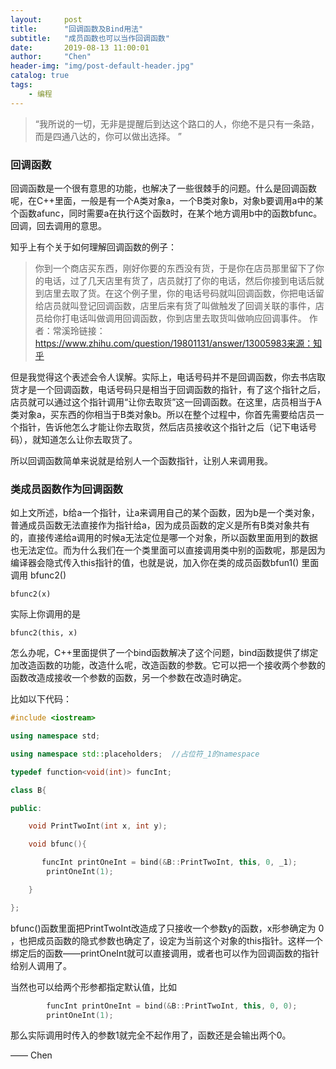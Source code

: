 ```yaml
---
layout:     post
title:      "回调函数及Bind用法"
subtitle:   "成员函数也可以当作回调函数"
date:       2019-08-13 11:00:01
author:     "Chen"
header-img: "img/post-default-header.jpg"
catalog: true
tags:
    - 编程
---
```


> “我所说的一切，无非是提醒后到达这个路口的人，你绝不是只有一条路，而是四通八达的，你可以做出选择。 ”

### 回调函数

回调函数是一个很有意思的功能，也解决了一些很棘手的问题。什么是回调函数呢，在C++里面，一般是有一个A类对象a，一个B类对象b，对象b要调用a中的某个函数afunc，同时需要a在执行这个函数时，在某个地方调用b中的函数bfunc。回调，回去调用的意思。

知乎上有个关于如何理解回调函数的例子：

> 你到一个商店买东西，刚好你要的东西没有货，于是你在店员那里留下了你的电话，过了几天店里有货了，店员就打了你的电话，然后你接到电话后就到店里去取了货。在这个例子里，你的电话号码就叫回调函数，你把电话留给店员就叫登记回调函数，店里后来有货了叫做触发了回调关联的事件，店员给你打电话叫做调用回调函数，你到店里去取货叫做响应回调事件。
> 作者：常溪玲链接：https://www.zhihu.com/question/19801131/answer/13005983来源：知乎

但是我觉得这个表述会令人误解。实际上，电话号码并不是回调函数，你去书店取货才是一个回调函数，电话号码只是相当于回调函数的指针，有了这个指针之后，店员就可以通过这个指针调用“让你去取货”这一回调函数。在这里，店员相当于A类对象a，买东西的你相当于B类对象b。所以在整个过程中，你首先需要给店员一个指针，告诉他怎么才能让你去取货，然后店员接收这个指针之后（记下电话号码），就知道怎么让你去取货了。

所以回调函数简单来说就是给别人一个函数指针，让别人来调用我。

### 类成员函数作为回调函数

如上文所述，b给a一个指针，让a来调用自己的某个函数，因为b是一个类对象，普通成员函数无法直接作为指针给a，因为成员函数的定义是所有B类对象共有的，直接传递给a调用的时候a无法定位是哪一个对象，所以函数里面用到的数据也无法定位。而为什么我们在一个类里面可以直接调用类中别的函数呢，那是因为编译器会隐式传入this指针的值，也就是说，加入你在类的成员函数bfun1() 里面调用 bfunc2()

```
bfunc2(x)
```

实际上你调用的是

```
bfunc2(this, x)
```

怎么办呢，C++里面提供了一个bind函数解决了这个问题，bind函数提供了绑定加改造函数的功能，改造什么呢，改造函数的参数。它可以把一个接收两个参数的函数改造成接收一个参数的函数，另一个参数在改造时确定。

比如以下代码：

```c++
#include <iostream>

using namespace std;

using namespace std::placeholders;	//占位符_1的namespace

typedef function<void(int)> funcInt;

class B{

public:

    void PrintTwoInt(int x, int y);

    void bfunc(){

    ​	funcInt printOneInt = bind(&B::PrintTwoInt, this, 0, _1);
        printOneInt(1);

    }

};
```

bfunc()函数里面把PrintTwoInt改造成了只接收一个参数y的函数，x形参确定为 0 ，也把成员函数的隐式参数也确定了，设定为当前这个对象的this指针。这样一个绑定后的函数——printOneInt就可以直接调用，或者也可以作为回调函数的指针给别人调用了。

当然也可以给两个形参都指定默认值，比如

```c++
		funcInt printOneInt = bind(&B::PrintTwoInt, this, 0, 0);
        printOneInt(1);
```

那么实际调用时传入的参数1就完全不起作用了，函数还是会输出两个0。



—— Chen


